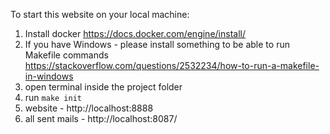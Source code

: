 To start this website on your local machine:

1. Install docker https://docs.docker.com/engine/install/
2. If you have Windows - please install something to be able to run Makefile commands https://stackoverflow.com/questions/2532234/how-to-run-a-makefile-in-windows
3. open terminal inside the project folder
4. run `make init`
5. website - http://localhost:8888
1. all sent mails - http://localhost:8087/
